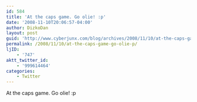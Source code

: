 ```yaml
---
id: 584
title: 'At the caps game. Go olie! :p'
date: '2008-11-10T20:06:57-04:00'
author: DizkoDan
layout: post
guid: 'http://www.cyberjunx.com/blog/archives/2008/11/10/at-the-caps-game-go-olie-p/'
permalink: /2008/11/10/at-the-caps-game-go-olie-p/
ljID:
    - '747'
aktt_twitter_id:
    - '999614464'
categories:
    - Twitter
---
```


At the caps game. Go olie! :p